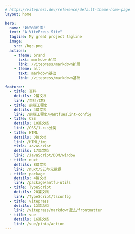 ```yaml
---
# https://vitepress.dev/reference/default-theme-home-page
layout: home

hero:
  name: "赖的知识库"
  text: "A VitePress Site"
  tagline: My great project tagline
  image:
    src: /bgc.png
  actions:
    - theme: brand
      text: markdown扩展
      link: /vitepress/markdown扩展
    - theme: alt
      text: markdown基础
      link: /vitepress/markdown基础

features:
  - title: 百科
    details: 2篇文档
    link: /百科/CMS
  - title: 前端工程化
    details: 4篇文档
    link: /前端工程化/@antfueslint-config
  - title: CSS
    details: 10篇文档
    link: /CSS/1-css分类
  - title: HTML
    details: 3篇文档
    link: /HTML/img
  - title: JavaScript
    details: 17篇文档
    link: /JavaScript/DOM/window
  - title: nuxt
    details: 8篇文档
    link: /nuxt/SEO与元数据
  - title: package
    details: 4篇文档
    link: /package/antfu-utils
  - title: TypeScript
    details: 20篇文档
    link: /TypeScript/tsconfig
  - title: vitepress
    details: 23篇文档
    link: /vitepress/markdown语法/frontmatter
  - title: vue
    details: 16篇文档
    link: /vue/pinia/action
---
```

